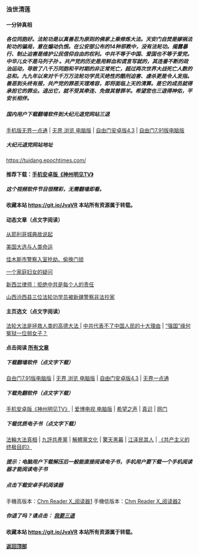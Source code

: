 ### 浊世清莲

#### 一分钟真相

##### 各位同胞好。法轮功是以真善忍为原则的佛家上乘修炼大法。天安门自焚是嫁祸法轮功的骗局，意在煽动仇恨。在公安部公布的14种邪教中，没有法轮功。揭露暴行、制止迫害是维护公民信仰自由的权利。中共不等于中国、爱国也不等于爱党。中华儿女不是马列子孙 。共产党的历史是用鲜血和谎言写就的，其连番不断的政治运动，导致了八千万同胞和平时期的非正常死亡，超过两次世界大战死亡人数的总和。九九年以来对千千万万法轮功学员灭绝性的酷刑迫害、虐杀更是令人发指。善恶到头终有报，共产党的罪恶天理难容，即将面临上天的清算。是它的成员就得承担它的罪业。退出它，就不受其牵连、免做其替罪羊。希望您也三退得神佑，平安长相伴。

##### 国内用户下载翻墙软件到大纪元退党网站三退

[手机版无界一点通](https://github.com/Hongyu91/cecjy/files/4367851/um.zip) |
[无界 浏览 电脑版](https://github.com/Hongyu91/cecjy/files/4312303/u1902.zip) |
[自由门安卓版4.3](https://github.com/Hongyu91/cecjy/files/5738124/website-fgm88.1.zip) |
[自由门7.91版电脑版](https://github.com/Hongyu91/cecjy/files/5470344/fg791r.zip)

##### 大纪元退党网站地址

https://tuidang.epochtimes.com/ 

 #### 推荐下载：[手机安卓版《神州明见TV》](https://github.com/Hongyu91/cecjy/files/5652324/TV_2.0.2019102301.zip)

##### 这个视频软件节目很精彩，无需翻墙即看。
 
#### 收藏本站 https://git.io/JvaVR  本站所有资源属于转载。

#### 动态文章（点文字阅读）

[从耶利哥城典故说起](https://github.com/Hongyu91/cecjy/issues/1473#issue-773563837)

[美国大选与人类命运](https://github.com/Hongyu91/cecjy/issues/1368#issue-757617281)

[佳木斯市警察入室抢劫、偷换门锁](https://github.com/Hongyu91/cecjy/issues/1475#issue-773566442)

[一个家庭妇女的疑问](https://github.com/Hongyu91/cecjy/issues/1470#issue-772735826)

[新西兰律师：拒绝中共是每个人的责任](https://github.com/Hongyu91/cecjy/issues/1465#issue-771938475)

[山西汾西县三位法轮功学员被新疆警察非法抄家](https://github.com/Hongyu91/cecjy/issues/1466#issue-771941357)

#### 主页选文（点文字阅读）

[法轮大法是拯救人类的高德大法 ](https://github.com/Hongyu91/cecjy/issues/523#issue-617201733) |
[中共代表不了中国人民的十大理由](https://github.com/Hongyu91/cecjy/issues/955#issue-692826586) |
[“强国”缘何冤狱一位弱女子？](https://github.com/Hongyu91/cecjy/issues/572#issue-623811224)

#### 点击阅读 [所有文章](https://github.com/Hongyu91/cecjy/issues)

##### 下载翻墙软件（点文字下载）

[自由门7.91版电脑版](https://github.com/Hongyu91/cecjy/files/5470344/fg791r.zip) |
[无界 浏览 电脑版](https://github.com/Hongyu91/cecjy/files/4312303/u1902.zip) | 
[自由门安卓版4.3](https://github.com/Hongyu91/cecjy/files/5738124/website-fgm88.1.zip) |
[无界一点通](https://github.com/Hongyu91/cecjy/files/4367851/um.zip)

##### 下载免翻软件（点文字下载）

[手机安卓版《神州明见TV》](https://github.com/Hongyu91/cecjy/files/5652324/TV_2.0.2019102301.zip) |
[爱博电视 电脑版](https://github.com/Hongyu91/cecjy/files/4312292/iPPOTV.zip) |
[希望之声](https://github.com/Hongyu91/cecjy/files/4496222/oHopea.zip) |
[真识](https://github.com/Hongyu91/cecjy/files/5614322/zhenshi.zip) |
[网门](https://github.com/odoor3/oo/blob/master/README.md)

##### 下载优质电子书（点文字下载）

[法輪大法真相](https://github.com/Hongyu91/cecjy/files/4318121/default.zip) |
[九評共產黨](https://github.com/Hongyu91/cecjy/files/4318129/default.zip) |
[解體黨文化](https://github.com/Hongyu91/cecjy/files/4318136/default.zip) |
[驚天黑幕](https://github.com/Hongyu91/cecjy/files/4318143/default.zip) |
[江泽民其人](https://github.com/Hongyu91/cecjy/files/4318148/default.zip) |
[《共产主义的终极目的》](https://github.com/Hongyu91/cecjy/files/5112143/default.zip)

##### 提示：电脑用户下载解压后一般能直接阅读电子书，手机用户要下载一个手机阅读器才能阅读电子书

##### 点击下载安卓手机阅读器

手機高版本：[Chm Reader X_阅读器1](https://github.com/Hongyu91/cecjy/files/4318231/Chm.Reader.X_.com.zip)
手機低版本：[Chm Reader X_阅读器2](https://github.com/Hongyu91/cecjy/files/5695939/com.pdagate.chmreader.zip)

##### 你退了吗？请点击： [我要三退](https://github.com/Hongyu91/cecjy/issues/484#issue-611715749)

#### 收藏本站 https://git.io/JvaVR  本站所有资源属于转载。

#### [返回顶部](https://github.com/Hongyu91/cecjy)
